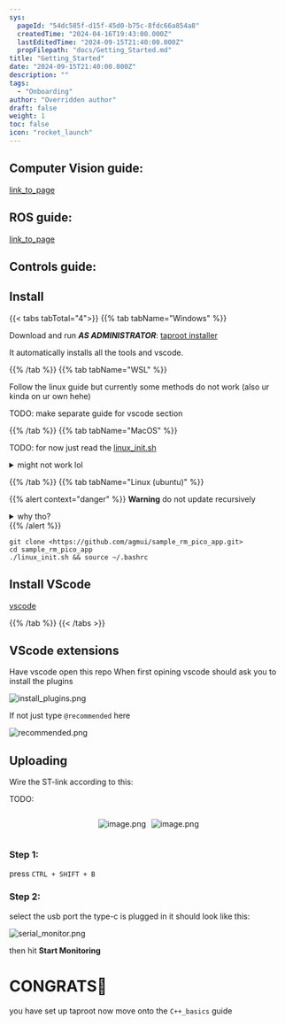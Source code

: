 ```yaml
---
sys:
  pageId: "54dc585f-d15f-45d0-b75c-8fdc66a854a8"
  createdTime: "2024-04-16T19:43:00.000Z"
  lastEditedTime: "2024-09-15T21:40:00.000Z"
  propFilepath: "docs/Getting_Started.md"
title: "Getting_Started"
date: "2024-09-15T21:40:00.000Z"
description: ""
tags:
  - "Onboarding"
author: "Overridden author"
draft: false
weight: 1
toc: false
icon: "rocket_launch"
---
```


## Computer Vision guide:

[link_to_page](86d45bc0-388b-4d26-8848-44f255f73d0e)

## ROS guide:

[link_to_page](3c76c1de-ec8f-46d6-8b0a-294005edc2d5)

## Controls guide:

## Install

{{< tabs tabTotal="4">}}
{{% tab tabName="Windows" %}}

Download and run _**AS ADMINISTRATOR**_: [taproot installer](https://github.com/Thornbots/TeachingFreshies/releases/tag/1.0)

It automatically installs all the tools and vscode.

{{% /tab %}}
{{% tab tabName="WSL" %}}

Follow the linux guide but currently some methods do not work (also ur kinda on ur own hehe)

TODO: make separate guide for vscode section

{{% /tab %}}
{{% tab tabName="MacOS" %}}

TODO: for now just read the [linux_init.sh](https://github.com/agmui/sample_rm_pico_app/blob/main/linux_init.sh)

<details>
<summary>might not work lol</summary>

`brew install libusb pkg-config`

Next install: [vscode](https://code.visualstudio.com/Download)

</details>

{{% /tab %}}
{{% tab tabName="Linux (ubuntu)" %}}

{{% alert context="danger" %}}
**Warning** do not update recursively
<details>
<summary>why tho?</summary>
There are some submodules that may go on for a while (like tinyusb) and I highly
recommend you don't need to get them.
If you want to see what submodules I update just look in `linux_init.sh`
</details>
{{% /alert %}}

```shell
git clone <https://github.com/agmui/sample_rm_pico_app.git>
cd sample_rm_pico_app
./linux_init.sh && source ~/.bashrc
```

## Install VScode

[vscode](https://code.visualstudio.com/Download)

{{% /tab %}}
{{< /tabs >}}

## VScode extensions

Have vscode open this repo
When first opining vscode should ask you to install the plugins

![install_plugins.png](https://prod-files-secure.s3.us-west-2.amazonaws.com/d518164a-d88e-44d1-a4ee-3adb3bd8bce0/89bd30f0-1825-4e77-867b-0a41ce370880/install_plugins.png?X-Amz-Algorithm=AWS4-HMAC-SHA256&X-Amz-Content-Sha256=UNSIGNED-PAYLOAD&X-Amz-Credential=ASIAZI2LB466RZQOUVPD%2F20250225%2Fus-west-2%2Fs3%2Faws4_request&X-Amz-Date=20250225T150814Z&X-Amz-Expires=3600&X-Amz-Security-Token=IQoJb3JpZ2luX2VjEA8aCXVzLXdlc3QtMiJIMEYCIQDjDtuW8Fz6sPZaXiMzUmdAi8z%2BmaYz7sUUhkScyMHY%2FAIhAKhO8kuTPazrNZYL7gSPqfRg%2FXJZBwnKtz2aXrqTsK23Kv8DCEgQABoMNjM3NDIzMTgzODA1Igxr5plkcNGLEGiS9wcq3ANtHHXRNWCCpsIrv4HIuDntDDLKHjnLscJCyVPPBSCTbpSgjE1gFBbpEMASdpK3pWUoNQmPIS%2FO1R79UD%2FHu6u4zG7eqZyz7Nit2AC7%2Bj4mSACw8UFGfnZ2JXSP3%2FI%2F6j1qufWKXx3bUUqZcKcMqL93uZTOGletvTk1qgbhWbW36a5lZgCFpJiJyJe3vX7BgRj03FsBnDTkmDEKOSAw4m%2BYLUxWteLRYk98lgAsh%2BpYnqwSok57c8tqcpb1j6ZY276wPo6DjJA8J%2FCildTL1wUATtK%2Be1k%2Fj5dNIqROLPCkv4nf9zBGvwJSRSEaFe%2BCgjkzPdvixMy%2FHKYFPYwtKFoCGKy2Ogd43BnQ%2B9vJdrVPNRzXPM49kKlRUuPFt7r983p%2FIurYO%2FA5VTmay4WTJ2frrcvGYbofjBnLR0%2FeSS03KVoQpCYbiT70IqsfEbBRUsAM43T2Y1yfFLaxn1zLYRsuqkYrAqgInHkHkTdeHQAZVZ%2FikTn5kE3Y9Q5FKgWBiS8WwZdiPS8%2BwDuzLCYE9SjHAN19%2F34OlV5DKqgQY2Metn75CplXKz5yuVEm%2FOjksbjbRL3A0zcAK0cbg6LWI9Xrzu53T0zCjuA8k5BVhTgBMcF7F0kjCWl22ytODjDys%2Fe9BjqkAWhaHM1Nppc2aKUBcAqU9KNB1aQ34UWtU1LfcagCyt2SAUS8lzvrUu8WfyqfI80gfkHdx3wU5cq441V2p1lng7XdjehZHSxBvfzbbJmoBDZwQfEZJ0mRwt3jHMmHQ3RwRtnY0JLpg74iX%2BFF%2B5e0nUTMfQnIihlhjIgZxSwsmgcSDtclI5YjLdvIxnvoCc%2FQqPJN%2F0F%2BS2owFTbCjWszXxLQUu4g&X-Amz-Signature=93c58919204cc5bfc3747b4d9898126ccb02a14e84960ee41a2422f0810dfdb5&X-Amz-SignedHeaders=host&x-id=GetObject)

If not just type `@recommended` here  

![recommended.png](https://prod-files-secure.s3.us-west-2.amazonaws.com/d518164a-d88e-44d1-a4ee-3adb3bd8bce0/61e661e9-5d85-4dfc-be0d-8d2097a5e793/recommended.png?X-Amz-Algorithm=AWS4-HMAC-SHA256&X-Amz-Content-Sha256=UNSIGNED-PAYLOAD&X-Amz-Credential=ASIAZI2LB466RZQOUVPD%2F20250225%2Fus-west-2%2Fs3%2Faws4_request&X-Amz-Date=20250225T150814Z&X-Amz-Expires=3600&X-Amz-Security-Token=IQoJb3JpZ2luX2VjEA8aCXVzLXdlc3QtMiJIMEYCIQDjDtuW8Fz6sPZaXiMzUmdAi8z%2BmaYz7sUUhkScyMHY%2FAIhAKhO8kuTPazrNZYL7gSPqfRg%2FXJZBwnKtz2aXrqTsK23Kv8DCEgQABoMNjM3NDIzMTgzODA1Igxr5plkcNGLEGiS9wcq3ANtHHXRNWCCpsIrv4HIuDntDDLKHjnLscJCyVPPBSCTbpSgjE1gFBbpEMASdpK3pWUoNQmPIS%2FO1R79UD%2FHu6u4zG7eqZyz7Nit2AC7%2Bj4mSACw8UFGfnZ2JXSP3%2FI%2F6j1qufWKXx3bUUqZcKcMqL93uZTOGletvTk1qgbhWbW36a5lZgCFpJiJyJe3vX7BgRj03FsBnDTkmDEKOSAw4m%2BYLUxWteLRYk98lgAsh%2BpYnqwSok57c8tqcpb1j6ZY276wPo6DjJA8J%2FCildTL1wUATtK%2Be1k%2Fj5dNIqROLPCkv4nf9zBGvwJSRSEaFe%2BCgjkzPdvixMy%2FHKYFPYwtKFoCGKy2Ogd43BnQ%2B9vJdrVPNRzXPM49kKlRUuPFt7r983p%2FIurYO%2FA5VTmay4WTJ2frrcvGYbofjBnLR0%2FeSS03KVoQpCYbiT70IqsfEbBRUsAM43T2Y1yfFLaxn1zLYRsuqkYrAqgInHkHkTdeHQAZVZ%2FikTn5kE3Y9Q5FKgWBiS8WwZdiPS8%2BwDuzLCYE9SjHAN19%2F34OlV5DKqgQY2Metn75CplXKz5yuVEm%2FOjksbjbRL3A0zcAK0cbg6LWI9Xrzu53T0zCjuA8k5BVhTgBMcF7F0kjCWl22ytODjDys%2Fe9BjqkAWhaHM1Nppc2aKUBcAqU9KNB1aQ34UWtU1LfcagCyt2SAUS8lzvrUu8WfyqfI80gfkHdx3wU5cq441V2p1lng7XdjehZHSxBvfzbbJmoBDZwQfEZJ0mRwt3jHMmHQ3RwRtnY0JLpg74iX%2BFF%2B5e0nUTMfQnIihlhjIgZxSwsmgcSDtclI5YjLdvIxnvoCc%2FQqPJN%2F0F%2BS2owFTbCjWszXxLQUu4g&X-Amz-Signature=22ac36fd4d5d5548be45c9936d07c9e795612d91550881e653fb76b24e521b5b&X-Amz-SignedHeaders=host&x-id=GetObject)

## Uploading

Wire the ST-link according to this:

TODO:

<div style="display: flex;flex-direction: row; column-gap:10px; max-width: 630px;justify-content: center;">
<div>

![image.png](https://prod-files-secure.s3.us-west-2.amazonaws.com/d518164a-d88e-44d1-a4ee-3adb3bd8bce0/210ecb78-1116-4d7b-b9b7-2292f66fa2c2/image.png?X-Amz-Algorithm=AWS4-HMAC-SHA256&X-Amz-Content-Sha256=UNSIGNED-PAYLOAD&X-Amz-Credential=ASIAZI2LB4665F2YWBJD%2F20250225%2Fus-west-2%2Fs3%2Faws4_request&X-Amz-Date=20250225T150818Z&X-Amz-Expires=3600&X-Amz-Security-Token=IQoJb3JpZ2luX2VjEA8aCXVzLXdlc3QtMiJGMEQCIBunyv3KWsNn1QTl0EQZzjFcTUYOozcEZUF0fO1NqCiOAiATEiLmuL%2F6yur6tOkTn3Jj2mdCKAej3dMy9BEMFmMzKir%2FAwhIEAAaDDYzNzQyMzE4MzgwNSIM8NU17QgsBfFpgLZOKtwD60IeEtde9iKEXL0fnqXPgYHVvaggCG%2F9dIOV0hySY34Y3jUVwEhzkpQw9%2F2huncXDAoXxUyRXWk%2BP%2BVRvihsV0ODTQYSYew%2B9fbrRHf4bKt%2FwJh%2BML%2BdTLoqRBe8zI%2FOPGtMfhbYF3f%2BM0elwO1Kqld35XtKB82Nl%2B93TyKUQX21f3RIneKLkgAWUGnP%2B7b6uEaI9BDDk9JmDYq8OrarhCa7eLvywWAm9wuOD4p99Ll1hY%2FrDSaOQkXZgKDWb%2FlcxZ9gckkLaGAaa%2BOAtQMfV1ZjZT%2BMleyGCjMRKBqzrVfkmkrF2ruPp5d%2BmW%2Fqi80nidmUKMthtf1p0VDbhf4UGS8OjQsxhlQo7u3tWGKjfvHDaIowlYmUGhnh8dLMpfEQkxgVDqDtV9wzxMzM75lLsBNWp2Bn%2FoDat5Yb4v%2F6HYJWNjmrF4m3yN2vv41VdjLXoBCZ12jPU3lNOsF7DMCzKxtC%2FAri7Dcjwh3l7PuU3n34U%2Fk4OJENO5jfCe9wrjDfCNEHVz1FF3ISj5jDGvBPc7dVSsGYiHmFB0AHNKUjJDtXMfhXv5e8TvomdCCX9hqcNerGXFAc7q8WtgpqI7wBThNiK8ho%2FutuXwL%2Bkv4sAZpGeNdsOSQpk%2BiBIyMwgLX3vQY6pgFTUNRQm%2BCHLhOvqxCtKu9CcsLFM6K2oJdhlkUCLKfdk%2BnCfxhtJkSqTONiKYj%2BQ5tDUcLxn7Mk0qmJvJ3CajYEAYLOc%2F6b6LsoT4SlQTGEjGMwP5cyIebWmFs4e%2FyGzJW8tdlMrXqdbc9ShBWbN9Yi7lu7N70qqcS7%2BqkCCknz0f84JjlCYC6ONXqdp9Scs5UXXhUohafP%2B0QLW%2B%2FlFuHfKUrcy1cH&X-Amz-Signature=291e40c617b42ae885683b7369e95d86794f421636b4caf5d02ac361c082eefa&X-Amz-SignedHeaders=host&x-id=GetObject)

</div>
<div>

![image.png](https://prod-files-secure.s3.us-west-2.amazonaws.com/d518164a-d88e-44d1-a4ee-3adb3bd8bce0/33a0fd0f-8ca6-4a86-8e09-26e95ded1fff/image.png?X-Amz-Algorithm=AWS4-HMAC-SHA256&X-Amz-Content-Sha256=UNSIGNED-PAYLOAD&X-Amz-Credential=ASIAZI2LB4662VRHQ63U%2F20250225%2Fus-west-2%2Fs3%2Faws4_request&X-Amz-Date=20250225T150818Z&X-Amz-Expires=3600&X-Amz-Security-Token=IQoJb3JpZ2luX2VjEA8aCXVzLXdlc3QtMiJIMEYCIQCL85zkEkF%2ByBlNabiXuu7d8nfYIafxymWUl%2FeWZMod6gIhAJS594kk9jnrdhn5N%2FsDISgI%2BkTx%2BF%2BsTxEdWSRdDd4EKv8DCEgQABoMNjM3NDIzMTgzODA1IgxbIPYmX%2B82tAt13XEq3ANB3m6%2BWNP3xJrunBxgK%2FZ0jHmAQ6KkFTOsvBDn5LV1lqQsW1VHI5SlzMjgVJp6yWzHdsDGkRJvbiJIGoxgloaAKNDqzHMkt4AX%2BkYK7ZujNcQCWU1bUqd%2BwS137k7zejQBvCpTEtnbF26GHBbNod8EiSWShhXrBO0Sw2a%2Fim8jn%2F70dVkskz1mBkHdRKvivVP6a1WKcEeuT8VDuWP5jmx%2Bn2Q3amIFmjysHeYsKhFWTSyP6x4RadqWHCQ%2Bx8SQViC0bCAjvIsudcDiChwBJkgbFH61uIxAvHkAYZ%2BBGfC4tcV1r2goRaGGEUTovFHAEQtX1UgNRhY4QtE5nKODVGXfI5F3cx14Z4w1FH9%2F20wGWkPbQPfQljHK6Nstw21N7I7qgj%2BTepReEO6buagzGY4wArCe0XJ%2BMwzVsuTHUUwFUOkuBzTBTXcVWC%2BXKorOKLjQ5vfiLUNhIQELU46k3UaGVduY5SfWcXOB1fvaalKVDuiMwr7tEixWPClT2J4aXumNLniA0LYCIoCkV6j5OS9DFnEoEOY8534CZb6HsQZ7ObyQDzFS55TjC0m5Q4TXKIaYNNpy%2Bt4I3GJ9wBl%2FwD9egyymllCd0eQjuVzDPjDWmkJjDb7s6EKcrI3nADChtPe9BjqkAUCYhHlgxOn5t3SwldVQgxTZJphiKeV77AyPJamMhHDj%2BUbnIkpgkfay%2FSxR8%2B8HfC6PN29lbZ%2FAH1i9mZ81mqUGbt81XTjroD30sW%2FZ%2F3V4b%2FodjypELvTC5Yk1dDw6pNwbs9kwjDYe47UTNULy52NSKndiFUOAgOHQDwtmRJgsVr5KmwoRpRjpHNUsyXJE7vLnAoOolnt0%2BUZUozpzGrFw7st9&X-Amz-Signature=cb1d84f6e3d6ecb768098ad3e86570c9521178c5d94c2fe08b5cfa29ee4e70df&X-Amz-SignedHeaders=host&x-id=GetObject)

</div>
</div>

### Step 1:

press `CTRL + SHIFT + B`

### Step 2:

select the usb port the type-c is plugged in it should look like this:

![serial_monitor.png](https://prod-files-secure.s3.us-west-2.amazonaws.com/d518164a-d88e-44d1-a4ee-3adb3bd8bce0/f03f4774-05d4-4393-b6a0-d5efb6d315ab/serial_monitor.png?X-Amz-Algorithm=AWS4-HMAC-SHA256&X-Amz-Content-Sha256=UNSIGNED-PAYLOAD&X-Amz-Credential=ASIAZI2LB466RZQOUVPD%2F20250225%2Fus-west-2%2Fs3%2Faws4_request&X-Amz-Date=20250225T150814Z&X-Amz-Expires=3600&X-Amz-Security-Token=IQoJb3JpZ2luX2VjEA8aCXVzLXdlc3QtMiJIMEYCIQDjDtuW8Fz6sPZaXiMzUmdAi8z%2BmaYz7sUUhkScyMHY%2FAIhAKhO8kuTPazrNZYL7gSPqfRg%2FXJZBwnKtz2aXrqTsK23Kv8DCEgQABoMNjM3NDIzMTgzODA1Igxr5plkcNGLEGiS9wcq3ANtHHXRNWCCpsIrv4HIuDntDDLKHjnLscJCyVPPBSCTbpSgjE1gFBbpEMASdpK3pWUoNQmPIS%2FO1R79UD%2FHu6u4zG7eqZyz7Nit2AC7%2Bj4mSACw8UFGfnZ2JXSP3%2FI%2F6j1qufWKXx3bUUqZcKcMqL93uZTOGletvTk1qgbhWbW36a5lZgCFpJiJyJe3vX7BgRj03FsBnDTkmDEKOSAw4m%2BYLUxWteLRYk98lgAsh%2BpYnqwSok57c8tqcpb1j6ZY276wPo6DjJA8J%2FCildTL1wUATtK%2Be1k%2Fj5dNIqROLPCkv4nf9zBGvwJSRSEaFe%2BCgjkzPdvixMy%2FHKYFPYwtKFoCGKy2Ogd43BnQ%2B9vJdrVPNRzXPM49kKlRUuPFt7r983p%2FIurYO%2FA5VTmay4WTJ2frrcvGYbofjBnLR0%2FeSS03KVoQpCYbiT70IqsfEbBRUsAM43T2Y1yfFLaxn1zLYRsuqkYrAqgInHkHkTdeHQAZVZ%2FikTn5kE3Y9Q5FKgWBiS8WwZdiPS8%2BwDuzLCYE9SjHAN19%2F34OlV5DKqgQY2Metn75CplXKz5yuVEm%2FOjksbjbRL3A0zcAK0cbg6LWI9Xrzu53T0zCjuA8k5BVhTgBMcF7F0kjCWl22ytODjDys%2Fe9BjqkAWhaHM1Nppc2aKUBcAqU9KNB1aQ34UWtU1LfcagCyt2SAUS8lzvrUu8WfyqfI80gfkHdx3wU5cq441V2p1lng7XdjehZHSxBvfzbbJmoBDZwQfEZJ0mRwt3jHMmHQ3RwRtnY0JLpg74iX%2BFF%2B5e0nUTMfQnIihlhjIgZxSwsmgcSDtclI5YjLdvIxnvoCc%2FQqPJN%2F0F%2BS2owFTbCjWszXxLQUu4g&X-Amz-Signature=4c4f414a8927780599ce7f1f8984b839883b49a9427b5d87196d51b3a5c42366&X-Amz-SignedHeaders=host&x-id=GetObject)

then hit **Start Monitoring**

# CONGRATS🎉

you have set up taproot now move onto the `C++_basics` guide

